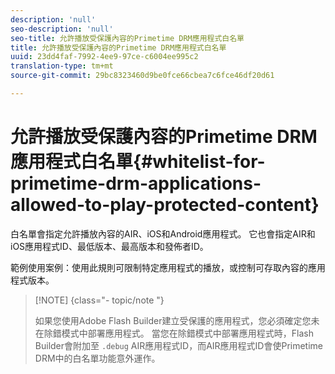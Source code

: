 ```yaml
---
description: 'null'
seo-description: 'null'
seo-title: 允許播放受保護內容的Primetime DRM應用程式白名單
title: 允許播放受保護內容的Primetime DRM應用程式白名單
uuid: 23dd4faf-7992-4ee9-97ce-c6004ee995c2
translation-type: tm+mt
source-git-commit: 29bc8323460d9be0fce66cbea7c6fce46df20d61

---
```



# 允許播放受保護內容的Primetime DRM應用程式白名單{#whitelist-for-primetime-drm-applications-allowed-to-play-protected-content}

白名單會指定允許播放內容的AIR、iOS和Android應用程式。 它也會指定AIR和iOS應用程式ID、最低版本、最高版本和發佈者ID。

範例使用案例：使用此規則可限制特定應用程式的播放，或控制可存取內容的應用程式版本。

>[!NOTE] {class=&quot;- topic/note &quot;}
>
>如果您使用Adobe Flash Builder建立受保護的應用程式，您必須確定您未在除錯模式中部署應用程式。 當您在除錯模式中部署應用程式時，Flash Builder會附加至 `.debug` AIR應用程式ID，而AIR應用程式ID會使Primetime DRM中的白名單功能意外運作。

